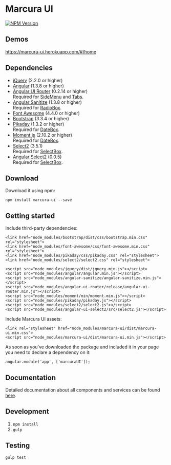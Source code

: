 [npm-image]: https://img.shields.io/npm/v/marcura-ui.svg
[npm-url]: https://npmjs.org/package/marcura-ui

# Marcura UI

[![NPM Version][npm-image]][npm-url]

## Demos
https://marcura-ui.herokuapp.com/#/home

## Dependencies
* [jQuery](https://jquery.com/) (2.2.0 or higher)
* [Angular](https://angularjs.org/) (1.3.8 or higher)
* [Angular UI Router](https://github.com/angular-ui/ui-router/wiki) (0.2.14 or higher)  
Required for [SideMenu](../../wiki/sidemenu) and [Tabs](../../wiki/tabs).
* [Angular Sanitize](https://www.npmjs.com/package/angular-sanitize) (1.3.8 or higher)  
Required for [RadioBox](../../wiki/radiobox).
* [Font Awesome](http://fontawesome.io/) (4.4.0 or higher)
* [Bootstrap](http://getbootstrap.com/) (3.3.4 or higher)
* [Pikaday](https://github.com/dbushell/Pikaday) (1.3.2 or higher)  
Required for [DateBox](../../wiki/datebox).
* [Moment.js](http://momentjs.com/) (2.10.2 or higher)  
Required for [DateBox](../../wiki/datebox).
* [Select2](https://www.npmjs.com/package/select2) (3.5.1)  
Required for [SelectBox](../../wiki/selectbox).
* [Angular Select2](https://www.npmjs.com/package/angular-ui-select2) (0.0.5)  
Required for [SelectBox](../../wiki/selectbox).

## Download
Download it using npm:

`npm install marcura-ui --save`

## Getting started

Include third-party dependencies:

`<link href="node_modules/bootstrap/dist/css/bootstrap.min.css" rel="stylesheet">`  
`<link href="node_modules/font-awesome/css/font-awesome.min.css" rel="stylesheet">`  
`<link href="node_modules/pikaday/css/pikaday.css" rel="stylesheet">`  
`<link href="node_modules/select2/select2.css" rel="stylesheet">`

`<script src="node_modules/jquery/dist/jquery.min.js"></script>`  
`<script src="node_modules/angular/angular.min.js"></script>`  
`<script src="node_modules/angular-sanitize/angular-sanitize.min.js"></script>`  
`<script src="node_modules/angular-ui-router/release/angular-ui-router.min.js"></script>`  
`<script src="node_modules/moment/min/moment.min.js"></script>`  
`<script src="node_modules/pikaday/pikaday.js"></script>`  
`<script src="node_modules/select2/select2.js"></script>`  
`<script src="node_modules/angular-ui-select2/src/select2.js"></script>`

Include Marcura UI assets:

`<link rel="stylesheet" href="node_modules/marcura-ui/dist/marcura-ui.min.css">`  
`<script src="node_modules/marcura-ui/dist/marcura-ui.min.js"></script>`

As soon as you've downloaded the package and included it in your page you need to declare a dependency on it:

`angular.module('app', ['marcuraUI']);`

## Documentation
Detailed documentation about all components and services can be found [here](../../wiki).

## Development

1. `npm install`
2. `gulp`

## Testing

`gulp test`
